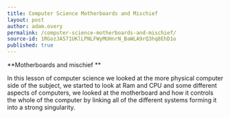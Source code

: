```yaml
---
title: Computer Science Motherboards and Mischief
layout: post
author: adam.overy
permalink: /computer-science-motherboards-and-mischief/
source-id: 1RGozJA571UKlLPNLFWyMUHnrN_BaWLA9rQ3hq8EhD1o
published: true
---
```

**Motherboards and mischief **

In this lesson of computer science we looked at the more physical computer side of the subject, we started to look at Ram and CPU and some different aspects of computers, we looked at the motherboard and how it controls the whole of the computer by linking all of the different systems forming it into a strong singularity.

